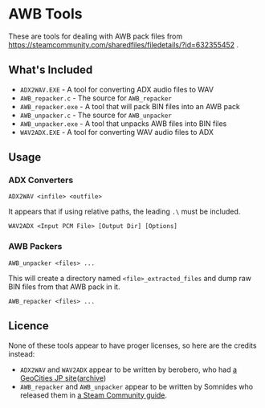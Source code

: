 # AWB Tools

These are tools for dealing with AWB pack files from https://steamcommunity.com/sharedfiles/filedetails/?id=632355452 .

## What's Included

- `ADX2WAV.EXE` - A tool for converting ADX audio files to WAV
- `AWB_repacker.c` - The source for `AWB_repacker`
- `AWB_repacker.exe` - A tool that will pack BIN files into an AWB pack
- `AWB_unpacker.c` - The source for `AWB_unpacker`
- `AWB_unpacker.exe` - A tool that unpacks AWB files into BIN files
- `WAV2ADX.EXE` - A tool for converting WAV audio files to ADX

## Usage

### ADX Converters

```
ADX2WAV <infile> <outfile>
```

It appears that if using relative paths, the leading `.\` must be included.

```
WAV2ADX <Input PCM File> [Output Dir] [Options]
```

### AWB Packers

```
AWB_unpacker <files> ...
```

This will create a directory named `<file>_extracted_files` and dump raw BIN files from that AWB pack in it.

```
AWB_repacker <files> ...
```

## Licence

None of these tools appear to have proger licenses, so here are the credits
instead:

- `ADX2WAV` and `WAV2ADX` appear to be written by berobero, who had [a GeoCities JP site](http://www.geocities.co.jp/Playtown/2004/)([archive](https://web.archive.org/web/20190331142215/http://www.geocities.co.jp/Playtown/2004/))
- `AWB_repacker` and `AWB_unpacker` appear to be written by Somnides who released them in [a Steam Community guide](https://steamcommunity.com/sharedfiles/filedetails/?id=632355452).